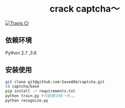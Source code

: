 <h1 align="center"> crack captcha～ </h1>

[![Travis CI](https://img.shields.io/travis/Save404/captcha/master.svg)](https://travis-ci.org/Save404/captcha)  

## 依赖环境  
Python 2.7 ,3.6

## 安装使用
```bash
git clone git@github.com:Save404/captcha.git
cd captcha/base
pip install -r requirements.txt
python train.py #可能要训练一天。。。
python recognize.py 
```
